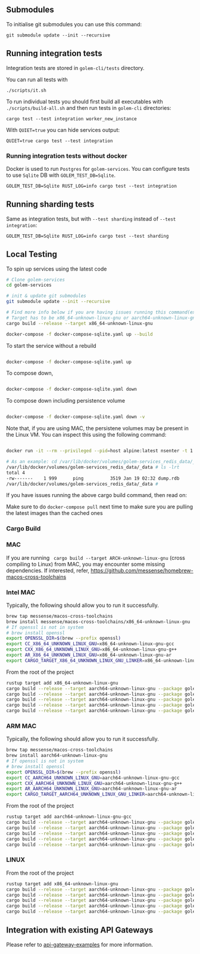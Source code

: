 ## Submodules

To initialise git submodules you can use this command:
```shell
git submodule update --init --recursive
```

## Running integration tests

Integration tests are stored in `golem-cli/tests` directory.

You can run all tests with
```shell
./scripts/it.sh
```

To run individual tests you should first build all executables with `./scripts/build-all.sh` and then run tests in `golem-cli` directories:
```shell
cargo test --test integration worker_new_instance
```

With `QUIET=true` you can hide services output:
```shell
QUIET=true cargo test --test integration
```

### Running integration tests without docker

Docker is used to run `Postgres` for `golem-services`. You can configure tests to use `Sqlite` DB with `GOLEM_TEST_DB=Sqlite`.
```shell
GOLEM_TEST_DB=Sqlite RUST_LOG=info cargo test --test integration
```

## Running sharding tests

Same as integration tests, but with `--test sharding` instead of `--test integration`:
```shell
GOLEM_TEST_DB=Sqlite RUST_LOG=info cargo test --test sharding
```

## Local Testing

To spin up services using the latest code

```bash
# Clone golem-services
cd golem-services

# init & update git submodules
git submodule update --init --recursive

# Find more info below if you are having issues running this command(example: Running from MAC may fail)
# Target has to be x86_64-unknown-linux-gnu or aarch64-unknown-linux-gnu-gcc
cargo build --release --target x86_64-unknown-linux-gnu

docker-compose -f docker-compose-sqlite.yaml up --build
```
To start the service without a rebuild

```bash

docker-compose -f docker-compose-sqlite.yaml up

```

To compose down,

```bash

docker-compose -f docker-compose-sqlite.yaml down

```

To compose down including persistence volume

```bash

docker-compose -f docker-compose-sqlite.yaml down -v

```

Note that, if you are using MAC, the persistene volumes may be present in the Linux VM. You can inspect this using the following command:

```bash

docker run -it --rm --privileged --pid=host alpine:latest nsenter -t 1 -m -u -n -i sh

# As an example: cd /var/lib/docker/volumes/golem-services_redis_data/_data
/var/lib/docker/volumes/golem-services_redis_data/_data # ls -lrt
total 4
-rw-------    1 999      ping          3519 Jan 19 02:32 dump.rdb
/var/lib/docker/volumes/golem-services_redis_data/_data #

```

If you have issues running the above cargo build command, then read on:

Make sure to do `docker-compose pull` next time to make sure you are pulling the latest images than the cached ones

### Cargo Build

### MAC
If you are running ` cargo build --target ARCH-unknown-linux-gnu` (cross compiling to Linux) from MAC, you may encounter
some missing dependencies. If interested, refer, https://github.com/messense/homebrew-macos-cross-toolchains

### Intel MAC

Typically, the following should allow you to run it successfully.

```bash
brew tap messense/macos-cross-toolchains
brew install messense/macos-cross-toolchains/x86_64-unknown-linux-gnu
# If openssl is not in system
# brew install openssl 
export OPENSSL_DIR=$(brew --prefix openssl)
export CC_X86_64_UNKNOWN_LINUX_GNU=x86_64-unknown-linux-gnu-gcc
export CXX_X86_64_UNKNOWN_LINUX_GNU=x86_64-unknown-linux-gnu-g++
export AR_X86_64_UNKNOWN_LINUX_GNU=x86_64-unknown-linux-gnu-ar
export CARGO_TARGET_X86_64_UNKNOWN_LINUX_GNU_LINKER=x86_64-unknown-linux-gnu-gcc
```

From the root of the project

```bash
rustup target add x86_64-unknown-linux-gnu
cargo build --release --target aarch64-unknown-linux-gnu --package golem-shard-manager
cargo build --release --target aarch64-unknown-linux-gnu --package golem-template-service
cargo build --release --target aarch64-unknown-linux-gnu --package golem-worker-service
cargo build --release --target aarch64-unknown-linux-gnu --package golem-template-compilation-service
cargo build --release --target aarch64-unknown-linux-gnu --package golem-worker-executor
```

### ARM MAC

Typically, the following should allow you to run it successfully.

```bash
brew tap messense/macos-cross-toolchains
brew install aarch64-unknown-linux-gnu
# If openssl is not in system
# brew install openssl 
export OPENSSL_DIR=$(brew --prefix openssl)
export CC_AARCH64_UNKNOWN_LINUX_GNU=aarch64-unknown-linux-gnu-gcc
export CXX_AARCH64_UNKNOWN_LINUX_GNU=aarch64-unknown-linux-gnu-g++
export AR_AARCH64_UNKNOWN_LINUX_GNU=aarch64-unknown-linux-gnu-ar
export CARGO_TARGET_AARCH64_UNKNOWN_LINUX_GNU_LINKER=aarch64-unknown-linux-gnu-gcc
```

From the root of the project

```bash
rustup target add aarch64-unknown-linux-gnu-gcc
cargo build --release --target aarch64-unknown-linux-gnu --package golem-shard-manager
cargo build --release --target aarch64-unknown-linux-gnu --package golem-template-service
cargo build --release --target aarch64-unknown-linux-gnu --package golem-worker-service
cargo build --release --target aarch64-unknown-linux-gnu --package golem-template-compilation-service
cargo build --release --target aarch64-unknown-linux-gnu --package golem-worker-executor
```

### LINUX

From the root of the project

```bash
rustup target add x86_64-unknown-linux-gnu
cargo build --release --target aarch64-unknown-linux-gnu --package golem-shard-manager
cargo build --release --target aarch64-unknown-linux-gnu --package golem-template-service
cargo build --release --target aarch64-unknown-linux-gnu --package golem-worker-service
cargo build --release --target aarch64-unknown-linux-gnu --package golem-template-compilation-service
cargo build --release --target aarch64-unknown-linux-gnu --package golem-worker-executor
```

## Integration with existing API Gateways

Please refer to [api-gateway-examples](api-gateway-examples) for more information.